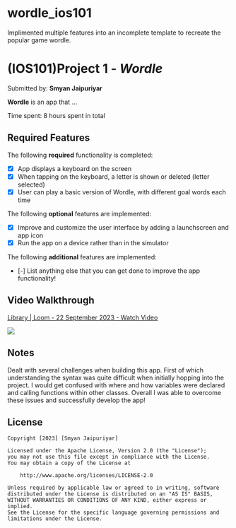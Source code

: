 # wordle_ios101
Implimented multiple features into an incomplete template to recreate the popular game wordle. 

# (IOS101)Project 1 - *Wordle*

Submitted by: **Smyan Jaipuriyar**

**Wordle** is an app that ... 

Time spent: 8 hours spent in total

## Required Features

The following **required** functionality is completed:

- [X] App displays a keyboard on the screen
- [X] When tapping on the keyboard, a letter is shown or deleted (letter selected)
- [X] User can play a basic version of Wordle, with different goal words each time

The following **optional** features are implemented:

- [X] Improve and customize the user interface by adding a launchscreen and app icon
- [X] Run the app on a device rather than in the simulator

The following **additional** features are implemented:

- [-] List anything else that you can get done to improve the app functionality!

## Video Walkthrough


<div>
    <a href="https://www.loom.com/share/ae8a18816d254efb8819f5303895aeab">
      <p>Library | Loom - 22 September 2023 - Watch Video</p>
    </a>
    <a href="https://www.loom.com/share/ae8a18816d254efb8819f5303895aeab">
      <img style="max-width:300px;" src="https://cdn.loom.com/sessions/thumbnails/ae8a18816d254efb8819f5303895aeab-with-play.gif">
    </a>
  </div>

## Notes

Dealt with several challenges when building this app. First of which understanding the syntax was quite difficult when initially hopping into the project. I would get confused with where and how variables were declared and calling functions within other classes. Overall I was able to overcome these issues and successfully develop the app!

## License

    Copyright [2023] [Smyan Jaipuriyar]

    Licensed under the Apache License, Version 2.0 (the "License");
    you may not use this file except in compliance with the License.
    You may obtain a copy of the License at

        http://www.apache.org/licenses/LICENSE-2.0

    Unless required by applicable law or agreed to in writing, software
    distributed under the License is distributed on an "AS IS" BASIS,
    WITHOUT WARRANTIES OR CONDITIONS OF ANY KIND, either express or implied.
    See the License for the specific language governing permissions and
    limitations under the License.
